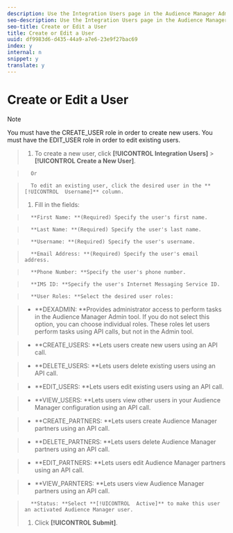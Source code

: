 ```yaml
---
description: Use the Integration Users page in the Audience Manager Admin tool to create a new user or to edit an existing user's account.
seo-description: Use the Integration Users page in the Audience Manager Admin tool to create a new user or to edit an existing user's account.
seo-title: Create or Edit a User
title: Create or Edit a User
uuid: df9983d6-d435-44a9-a7e6-23e9f27bac69
index: y
internal: n
snippet: y
translate: y
---
```


# Create or Edit a User


>[!NOTE]
>
>You must have the CREATE_USER role in order to create new users. You must have the EDIT_USER role in order to edit existing users.



>1. To create a new user, click **[!UICONTROL  Integration Users]** > **[!UICONTROL  Create a New User]**.

>       Or 

>       To edit an existing user, click the desired user in the **[!UICONTROL  Username]** column. 
>1. Fill in the fields:

>       **First Name: **(Required) Specify the user's first name. 

>       **Last Name: **(Required) Specify the user's last name. 

>       **Username: **(Required) Specify the user's username. 

>       **Email Address: **(Required) Specify the user's email address. 

>       **Phone Number: **Specify the user's phone number. 

>       **IMS ID: **Specify the user's Internet Messaging Service ID. 

>       **User Roles: **Select the desired user roles: 

>    
>    * **DEXADMIN: **Provides administrator access to perform tasks in the Audience Manager Admin tool. If you do not select this option, you can choose individual roles. These roles let users perform tasks using API calls, but not in the Admin tool. 

>    * **CREATE_USERS: **Lets users create new users using an API call. 

>    * **DELETE_USERS: **Lets users delete existing users using an API call. 

>    * **EDIT_USERS: **Lets users edit existing users using an API call. 

>    * **VIEW_USERS: **Lets users view other users in your Audience Manager configuration using an API call. 

>    * **CREATE_PARTNERS: **Lets users create Audience Manager partners using an API call. 

>    * **DELETE_PARTNERS: **Lets users delete Audience Manager partners using an API call. 

>    * **EDIT_PARTNERS: **Lets users edit Audience Manager partners using an API call. 

>    * **VIEW_PARNTERS: **Lets users view Audience Manager partners using an API call. 



>       **Status: **Select **[!UICONTROL  Active]** to make this user an activated Audience Manager user. 
>1. Click **[!UICONTROL  Submit]**.

